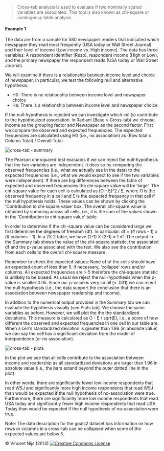 > Cross-tab analysis is used to evaluate if two nominally scaled variables are associated. This tool is also known as chi-square or contingency table analysis

#### Example 1

The data are from a sample for 580 newspaper readers that indicated which newspaper they read most frequently (USA today or Wall Street Journal) and their level of income (Low income vs. High income). The data has three variables:  A respondent identifier (Resp), respondent income (High or Low), and the primary newspaper the respondent reads (USA today or Wall Street Journal).

We will examine if there is a relationship between income level and choice of newspaper. In particular, we test the following null and alternative hypothesis:

- H0: There is no relationship between income level and newspaper choice
-	Ha: There is a relationship between income level and newspaper choice

If the null-hypothesis is rejected we can investigate which cell(s) contribute to the hypothesized association. In Radiant (Base > Cross-tab) we choose Income as the grouping factor and Newspaper as the second factor. First we compare the observed and expected frequencies. The expected frequencies are calculated using H0 (i.e., no association) as (Row total x Column Total) /  Overall Total.

![cross-tab - summary](figures_quant/crosstab_summary.png)

The Pearson chi-squared test evaluates if we can reject the null-hypothesis that the two variables are independent. It does so by comparing the observed frequencies (i.e., what we actually see in the data) to the expected frequencies (i.e., what we would expect to see if the two variables were independent). If there are big differences between the table of expected and observed frequencies the chi-square value will be 'large'. The chi-square value for each cell is calculated as (O - E)^2 / E, where O is the observed frequency in a cell and E is the expected frequency in that cell if the null hypothesis holds. These values can be shown by clicking the 'Contribution to chi-square value' box. The overall chi-square value is obtained by summing across all cells, i.e., it is the sum of the values shown in the 'Contribution to chi-square value' table.

In order to determine if the chi-square value can be considered large we first determine the degrees of freedom (df). In particular: df = (# rows - 1) x (# columns - 1). In a 2X 2 table, we have (2-1) X (2-1) = 1 df. The output in the Summary tab shows the value of the chi-square statistic, the associated df and the p-value associated with the test. We also see the contribution from each cells to the overall chi-square measure.

Remember to check the expected values: None of of the cells should have an expected count of less than 5. If necessary, ‘collapse’ rows and/or columns. All expected frequencies are > 5 therefore the chi-square statistic is unlikely to be biased. As usual we reject the null-hypothesis when the p-value is smaller 0.05. Since our p-value is very small (< .001) we can reject the null-hypothesis (i.e., the data support the conclusion that there is an association between newspaper readership and income).

In addition to the numerical output provided in the Summary tab we can evaluate the hypothesis visually (see Plots tab). We choose the same variables as before. However, we will plot the the the standardized deviations. This measure is calculated as O - E / sqrt(E), i.e., a score of how different the observed and expected frequencies in one cell in our table are. When a cell's standardized deviation is greater than 1.96 (in absolute value) we can say the cell has a significant deviation from the model of independence (or no association).

![cross-tab - plots](figures_quant/crosstab_plots.png)

In the plot we see that all cells contribute to the association between income and readership as all standardized deviations are larger than 1.96 in absolute value (i.e., the bars extend beyond the outer dotted line in the plot).

In other words, there are significantly fewer low income respondents that read WSJ and significantly more high income respondents that read WSJ than would be expected if the null hypothesis of no-association were true. Furthermore, there are significantly more low income respondents that read USA today and significantly fewer high income respondents that read USA Today than would be expected if the null hypothesis of no-association were true.

Note: The data description for the goals2 dataset has information on how rows or columns in a cross-tab can be collapsed when some of the expected values are below 5.

&copy; Vincent Nijs (2014) <a rel="license" href="http://creativecommons.org/licenses/by-nc-sa/4.0/" target="_blank"><img alt="Creative Commons License" style="border-width:0" src="imgs/80x15.png" /></a>
